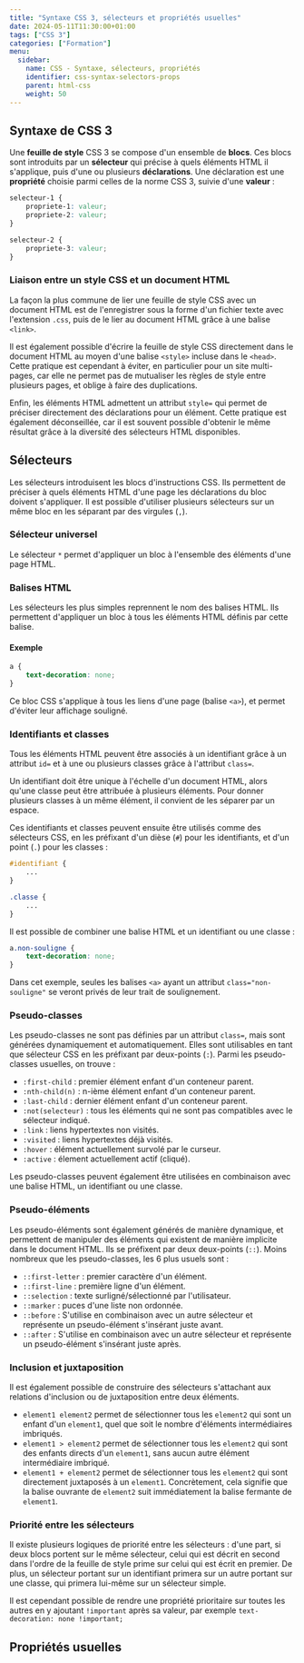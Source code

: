 ```yaml
---
title: "Syntaxe CSS 3, sélecteurs et propriétés usuelles"
date: 2024-05-11T11:30:00+01:00
tags: ["CSS 3"]
categories: ["Formation"]
menu:
  sidebar:
    name: CSS - Syntaxe, sélecteurs, propriétés
    identifier: css-syntax-selectors-props
    parent: html-css
    weight: 50
---
```


## Syntaxe de CSS 3

Une **feuille de style** CSS 3 se compose d'un ensemble de **blocs**.
Ces blocs sont introduits par un **sélecteur** qui précise à quels éléments HTML il s'applique, puis d'une ou plusieurs **déclarations**.
Une déclaration est une **propriété** choisie parmi celles de la norme CSS 3, suivie d'une **valeur** :
```css
selecteur-1 {
    propriete-1: valeur;
    propriete-2: valeur;
}

selecteur-2 {
    propriete-3: valeur;
}
```

### Liaison entre un style CSS et un document HTML

La façon la plus commune de lier une feuille de style CSS avec un document HTML est de l'enregistrer sous la forme d'un fichier texte avec l'extension `.css`, puis de le lier au document HTML grâce à une balise `<link>`.

Il est également possible d'écrire la feuille de style CSS directement dans le document HTML au moyen d'une balise `<style>`  incluse dans le `<head>`. Cette pratique est cependant à éviter, en particulier pour un site multi-pages, car elle ne permet pas de mutualiser les règles de style entre plusieurs pages, et oblige à faire des duplications.

Enfin, les éléments HTML admettent un attribut `style=` qui permet de préciser directement des déclarations pour un élément. Cette pratique est également déconseillée, car il est souvent possible d'obtenir le même résultat grâce à la diversité des sélecteurs HTML disponibles.

## Sélecteurs

Les sélecteurs introduisent les blocs d'instructions CSS. Ils permettent de préciser à quels éléments HTML d'une page les déclarations du bloc doivent s'appliquer.
Il est possible d'utiliser plusieurs sélecteurs sur un même bloc en les séparant par des virgules (`,`).

### Sélecteur universel

Le sélecteur `*` permet d'appliquer un bloc à l'ensemble des éléments d'une page HTML. 

### Balises HTML

Les sélecteurs les plus simples reprennent le nom des balises HTML. Ils permettent d'appliquer un bloc à tous les éléments HTML définis par cette balise.

#### Exemple

```css
a {
    text-decoration: none;
}
```

Ce bloc CSS s'applique à tous les liens d'une page (balise `<a>`), et permet d'éviter leur affichage souligné.

### Identifiants et classes

Tous les éléments HTML peuvent être associés à un identifiant grâce à un attribut `id=` et à une ou plusieurs classes grâce à l'attribut `class=`.

Un identifiant doit être unique à l'échelle d'un document HTML, alors qu'une classe peut être attribuée à plusieurs éléments. Pour donner plusieurs classes à un même élément, il convient de les séparer par un espace.

Ces identifiants et classes peuvent ensuite être utilisés comme des sélecteurs CSS, en les préfixant d'un dièse (`#`) pour les identifiants, et d'un point (`.`) pour les classes :

```css
#identifiant {
    ...
}

.classe {
    ...
}
```

Il est possible de combiner une balise HTML et un identifiant ou une classe :

```css
a.non-souligne {
    text-decoration: none;
}
```

Dans cet exemple, seules les balises `<a>` ayant un attribut `class="non-souligne"` se veront privés de leur trait de soulignement.

### Pseudo-classes

Les pseudo-classes ne sont pas définies par un attribut `class=`, mais sont générées dynamiquement et automatiquement. Elles sont utilisables en tant que sélecteur CSS en les préfixant par deux-points (`:`).
Parmi les pseudo-classes usuelles, on trouve :

- `:first-child` : premier élément enfant d'un conteneur parent.
- `:nth-child(n)` : n-ième élément enfant d'un conteneur parent.
- `:last-child` : dernier élément enfant d'un conteneur parent.
- `:not(selecteur)` : tous les éléments qui ne sont pas compatibles avec le sélecteur indiqué.
- `:link` : liens hypertextes non visités.
- `:visited` : liens hypertextes déjà visités.
- `:hover` : élément actuellement survolé par le curseur.
- `:active` : élement actuellement actif (cliqué).

Les pseudo-classes peuvent également être utilisées en combinaison avec une balise HTML, un identifiant ou une classe.

### Pseudo-éléments

Les pseudo-éléments sont également générés de manière dynamique, et permettent de manipuler des éléments qui existent de manière implicite dans le document HTML. Ils se préfixent par deux deux-points (`::`).
Moins nombreux que les pseudo-classes, les 6 plus usuels sont :

- `::first-letter` : premier caractère d'un élément.
- `::first-line` : première ligne d'un élément.
- `::selection` : texte surligné/sélectionné par l'utilisateur.
- `::marker` : puces d'une liste non ordonnée.
- `::before` : S'utilise en combinaison avec un autre sélecteur et représente un pseudo-élément s'insérant juste avant.
- `::after` : S'utilise en combinaison avec un autre sélecteur et représente un pseudo-élément s'insérant juste après.

### Inclusion et juxtaposition

Il est également possible de construire des sélecteurs s'attachant aux relations d'inclusion ou de juxtaposition entre deux éléments.

- `element1 element2` permet de sélectionner tous les `element2` qui sont un enfant d'un `element1`, quel que soit le nombre d'éléments intermédiaires imbriqués.
- `element1 > element2` permet de sélectionner tous les `element2` qui sont des enfants directs d'un `element1`, sans aucun autre élément intermédiaire imbriqué.
- `element1 + element2` permet de sélectionner tous les `element2` qui sont directement juxtaposés à un `element1`.
Concrètement, cela signifie que la balise ouvrante de `element2` suit immédiatement la balise fermante de `element1`.

### Priorité entre les sélecteurs

Il existe plusieurs logiques de priorité entre les sélecteurs : d'une part, si deux blocs portent sur le même sélecteur, celui qui est décrit en second dans l'ordre de la feuille de style prime sur celui qui est écrit en premier.
De plus, un sélecteur portant sur un identifiant primera sur un autre portant sur une classe, qui primera lui-même sur un sélecteur simple.

Il est cependant possible de rendre une propriété prioritaire sur toutes les autres en y ajoutant `!important` après sa valeur, par exemple `text-decoration: none !important;`

## Propriétés usuelles

